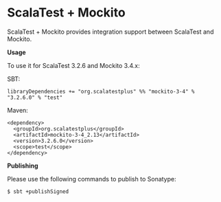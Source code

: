 # ScalaTest + Mockito
ScalaTest + Mockito provides integration support between ScalaTest and Mockito.

**Usage**

To use it for ScalaTest 3.2.6 and Mockito 3.4.x: 

SBT: 

```
libraryDependencies += "org.scalatestplus" %% "mockito-3-4" % "3.2.6.0" % "test"
```

Maven: 

```
<dependency>
  <groupId>org.scalatestplus</groupId>
  <artifactId>mockito-3-4_2.13</artifactId>
  <version>3.2.6.0</version>
  <scope>test</scope>
</dependency>
```

**Publishing**

Please use the following commands to publish to Sonatype: 

```
$ sbt +publishSigned
```